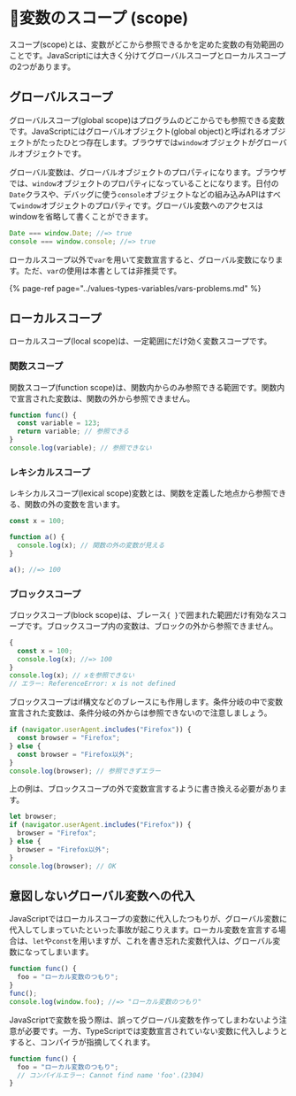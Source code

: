 # 🚧変数のスコープ \(scope\)

スコープ\(scope\)とは、変数がどこから参照できるかを定めた変数の有効範囲のことです。JavaScriptには大きく分けてグローバルスコープとローカルスコープの2つがあります。

## グローバルスコープ

グローバルスコープ\(global scope\)はプログラムのどこからでも参照できる変数です。JavaScriptにはグローバルオブジェクト\(global object\)と呼ばれるオブジェクトがたったひとつ存在します。ブラウザでは`window`オブジェクトがグローバルオブジェクトです。

グローバル変数は、グローバルオブジェクトのプロパティになります。ブラウザでは、`window`オブジェクトのプロパティになっていることになります。日付の`Date`クラスや、デバッグに使う`console`オブジェクトなどの組み込みAPIはすべて`window`オブジェクトのプロパティです。グローバル変数へのアクセスはwindowを省略して書くことができます。

```javascript
Date === window.Date; //=> true
console === window.console; //=> true
```

ローカルスコープ以外で`var`を用いて変数宣言すると、グローバル変数になります。ただ、`var`の使用は本書としては非推奨です。

{% page-ref page="../values-types-variables/vars-problems.md" %}

## ローカルスコープ

ローカルスコープ\(local scope\)は、一定範囲にだけ効く変数スコープです。

### 関数スコープ

関数スコープ\(function scope\)は、関数内からのみ参照できる範囲です。関数内で宣言された変数は、関数の外から参照できません。

```javascript
function func() {
  const variable = 123;
  return variable; // 参照できる
}
console.log(variable); // 参照できない
```

### レキシカルスコープ

レキシカルスコープ\(lexical scope\)変数とは、関数を定義した地点から参照できる、関数の外の変数を言います。

```javascript
const x = 100;

function a() {
  console.log(x); // 関数の外の変数が見える
}

a(); //=> 100
```

### ブロックスコープ

ブロックスコープ\(block scope\)は、ブレース`{ }`で囲まれた範囲だけ有効なスコープです。ブロックスコープ内の変数は、ブロックの外から参照できません。

```javascript
{
  const x = 100;
  console.log(x); //=> 100
}
console.log(x); // xを参照できない
// エラー: ReferenceError: x is not defined
```

ブロックスコープはif構文などのブレースにも作用します。条件分岐の中で変数宣言された変数は、条件分岐の外からは参照できないので注意しましょう。

```javascript
if (navigator.userAgent.includes("Firefox")) {
  const browser = "Firefox";
} else {
  const browser = "Firefox以外";
}
console.log(browser); // 参照できずエラー
```

上の例は、ブロックスコープの外で変数宣言するように書き換える必要があります。

```javascript
let browser;
if (navigator.userAgent.includes("Firefox")) {
  browser = "Firefox";
} else {
  browser = "Firefox以外";
}
console.log(browser); // OK
```

## 意図しないグローバル変数への代入

JavaScriptではローカルスコープの変数に代入したつもりが、グローバル変数に代入してしまっていたといった事故が起こりえます。ローカル変数を宣言する場合は、`let`や`const`を用いますが、これを書き忘れた変数代入は、グローバル変数になってしまいます。

```javascript
function func() {
  foo = "ローカル変数のつもり";
}
func();
console.log(window.foo); //=> "ローカル変数のつもり"
```

JavaScriptで変数を扱う際は、誤ってグローバル変数を作ってしまわないよう注意が必要です。一方、TypeScriptでは変数宣言されていない変数に代入しようとすると、コンパイラが指摘してくれます。

```typescript
function func() {
  foo = "ローカル変数のつもり";
  // コンパイルエラー: Cannot find name 'foo'.(2304)
}
```

